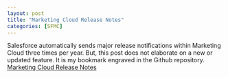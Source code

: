 ```yaml
---
layout: post
title: "Marketing Cloud Release Notes"
categories: [SFMC]
---
```

Salesforce automatically sends major release notifications within Marketing Cloud three times per year. But, this post does not elaborate on a new or updated feature. It is my bookmark engraved in the Github repository. [Marketing Cloud Release Notes](https://help.salesforce.com/s/articleView?id=sf.mc_rn_release_notes.htm&language=en_US&type=5)